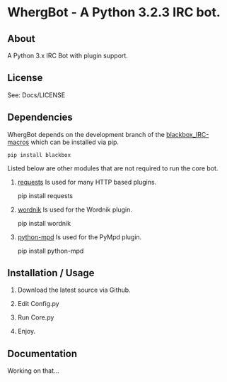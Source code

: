 # WhergBot - A Python 3.2.3 IRC bot.
## About

A Python 3.x IRC Bot with plugin support.

## License

See: Docs/LICENSE

## Dependencies

WhergBot depends on the development branch of the [blackbox_IRC-macros][] which can be installed via pip.

	pip install blackbox

Listed below are other modules that are not required to run the core bot.

1. [requests][] Is used for many HTTP based plugins.

	pip install requests

2. [wordnik][] Is used for the Wordnik plugin.

	pip install wordnik

3. [python-mpd][] Is used for the PyMpd plugin.

	pip install python-mpd

## Installation / Usage

1. Download the latest source via Github.

2. Edit Config.py

3. Run Core.py

4. Enjoy.

## Documentation
Working on that...

[blackbox_IRC-macros]: https://github.com/Ferus/blackbox_IRC-macros
[requests]: https://github.com/kennethreitz/requests
[wordnik]: https://github.com/wordnik/wordnik-python
[python-mpd]: http://pypi.python.org/pypi/python-mpd/
